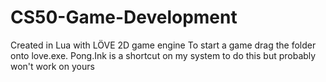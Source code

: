 # CS50-Game-Development
Created in Lua with LÖVE 2D game engine
To start a game drag the folder onto love.exe. Pong.Ink is a shortcut on my system to do this but probably won't work on yours
